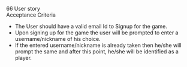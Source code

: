 66 User story <br>
Acceptance Criteria <br>
- The User should have a valid email Id to Signup for the game. 
- Upon signing up for the game the user will be prompted to enter a username/nickname of his choice.
- If the entered username/nickname is already taken then he/she will prompt the same and after this point, he/she will be identified as a player.
